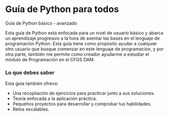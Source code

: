 # Guía de Python para todos
Guía de Python básico - avanzado

Esta guía de Python está enfocada para un nivel de usuario básico y abarca un aprendizaje progresivo a la hora de asentar las bases en el lenguaje de programación Python. Esta guía tiene como propósito ayudar a cualquier otro usuario que busque comenzar en este lenguaje de programación, y por otra parte, también me permite como creador ayudarme a estudiar el módulo de Programación en el CFGS DAM. 

### Lo que debes saber

Esta guía también ofrece:
* Una recopilación de ejercicios para practicar junto a sus soluciones.
* Teoría enfocada a la aplicación práctica.
* Pequeños proyectos para desarrollar y comprobar tus habilidades.
* Retos escalables.

